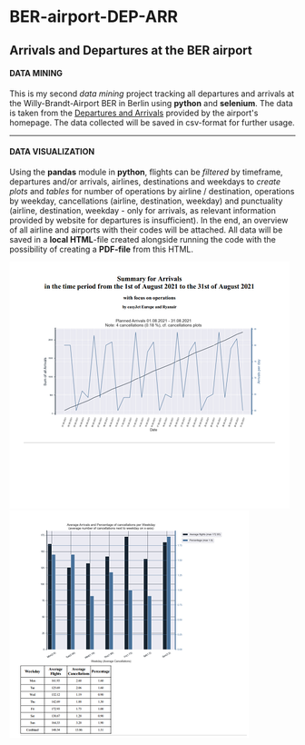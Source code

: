 # BER-airport-DEP-ARR
## Arrivals and Departures at the BER airport

#### DATA MINING
This is my second _data mining_ project tracking all departures and arrivals at the Willy-Brandt-Airport BER in Berlin using **python** and **selenium**. 
The data is taken from the [Departures and Arrivals](https://ber.berlin-airport.de/de/fliegen/abfluege-ankuenfte.html "BER Arrivals and Departures") provided by the airport's homepage. The data collected will be saved in csv-format for further usage.

---

#### DATA VISUALIZATION
Using the **pandas** module in **python**, flights can be *filtered* by timeframe, departures and/or arrivals, airlines, destinations and weekdays to *create plots* and *tables* for number of operations by airline / destination, operations by weekday, cancellations (airline, destination, weekday) and punctuality (airline, destination, weekday - only for arrivals, as relevant information provided by website for departures is insufficient). In the end, an overview of all airline and airports with their codes will be attached. All data will be saved in a **local HTML**-file created alongside running the code with the possibility of creating a **PDF-file** from this HTML.

![Demo Title Page](https://github.com/RoKaruto/BER-airport-DEP-ARR/blob/main/demo%20title.png "Title Page")
![Demo Title Page](https://github.com/RoKaruto/BER-airport-DEP-ARR/blob/main/demo%20canx.png "Cancellations by Weekday")
